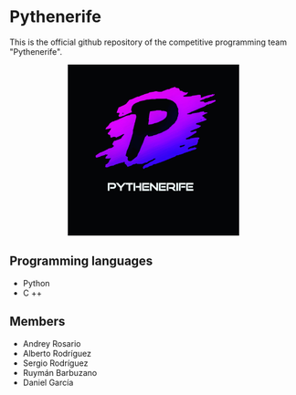 # Pythenerife

This is the official github repository of the competitive programming team "Pythenerife".

<p align="center">
  <img src="https://github.com/dronrp/Pythenerife/blob/main/logo.jpeg" width="300" height="300">
</p>



## Programming languages
+ Python
+ C ++


## Members
+ Andrey Rosario
+ Alberto Rodríguez
+ Sergio Rodríguez
+ Ruymán Barbuzano
+ Daniel García
